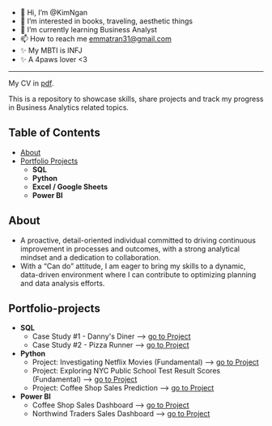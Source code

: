 - 👋 Hi, I’m @KimNgan
- 👀 I’m interested in books, traveling, aesthetic things
- 🌱 I’m currently learning Business Analyst
- 📫 How to reach me emmatran31@gmail.com
- ✨ My MBTI is INFJ
- ✨ A 4paws lover <3
-----------

My CV in [pdf](https://github.com/Kimngantr-da/My-CV/blob/main/Tran%20Thi%20Kim%20NGAN.pdf).

This is a repository to showcase skills, share projects and track my progress in Business Analytics related topics.

## Table of Contents

- [About](#About)
- [Portfolio Projects](#portfolio-projects)
   - **SQL**
   - **Python**
   - **Excel / Google Sheets**
   - **Power BI** 

## About
- A proactive, detail-oriented individual committed to driving continuous improvement in processes and outcomes,
  with a strong analytical mindset and a dedication to collaboration. 
- With a “Can do” attitude, I am eager to bring my skills to a dynamic, data-driven environment
  where I can contribute to optimizing planning and data analysis efforts.

## Portfolio-projects
- **SQL**
    - Case Study #1 - Danny's Diner --> [go to Project]()
    - Case Study #2 - Pizza Runner --> [go to Project]()
- **Python**
    - Project: Investigating Netflix Movies (Fundamental) --> [go to Project]()
    - Project: Exploring NYC Public School Test Result Scores (Fundamental) --> [go to Project]()
    - Project: Coffee Shop Sales Prediction --> [go to Project]()
- **Power BI**
   - Coffee Shop Sales Dashboard --> [go to Project](https://github.com/Kimngantr-da/Coffee_Shop_Sales_Dashborad/blob/main/README.md)
   - Northwind Traders Sales Dashboard --> [go to Project]()
